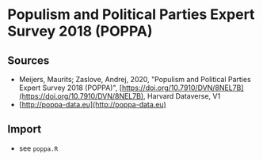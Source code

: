 # Populism and Political Parties Expert Survey 2018 (POPPA)

## Sources

+ Meijers, Maurits; Zaslove, Andrej, 2020, "Populism and Political Parties Expert Survey 2018 (POPPA)", [https://doi.org/10.7910/DVN/8NEL7B](https://doi.org/10.7910/DVN/8NEL7B), Harvard Dataverse, V1
+ [http://poppa-data.eu](http://poppa-data.eu)

## Import

+ see `poppa.R`
